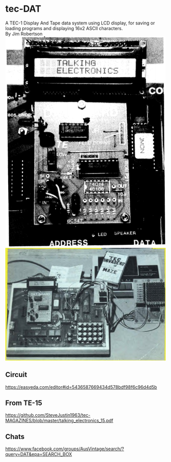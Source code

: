 # tec-DAT
A TEC-1 Display And Tape data system using LCD display, for saving or loading programs and displaying 16x2 ASCII characters.  
By Jim Robertson
![](https://github.com/SteveJustin1963/tec-DAT/blob/master/pics/ccxx33.png)
![](https://github.com/SteveJustin1963/tec-DAT/blob/master/pics/ccvv55.png)



## Circuit
https://easyeda.com/editor#id=5436587669434d578bdf98f6c96d4d5b


## From TE-15 
https://github.com/SteveJustin1963/tec-MAGAZINES/blob/master/talking_electronics_15.pdf


## Chats
https://www.facebook.com/groups/AusVintage/search/?query=DAT&epa=SEARCH_BOX


